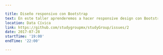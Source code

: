 ```yaml
--- 

title: Diseño responsivo con Bootstrap 
text: En este taller aprenderemos a hacer responsive design con Bootstrap. 
location: Data Cívica 
link: https://github.com/studygroupmx/studyGroup/issues/2 
date: 2017-07-28 
startTime: '19:00' 
endTime: '22:00' 

---
```

